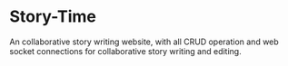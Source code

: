 # Story-Time
An collaborative story writing website, with all CRUD operation and web socket connections for collaborative story writing and editing.
